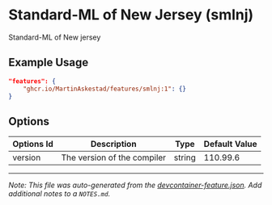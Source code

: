 
# Standard-ML of New Jersey (smlnj)

Standard-ML of New jersey

## Example Usage

```json
"features": {
    "ghcr.io/MartinAskestad/features/smlnj:1": {}
}
```

## Options

| Options Id | Description | Type | Default Value |
|-----|-----|-----|-----|
| version | The version of the compiler | string | 110.99.6 |



---

_Note: This file was auto-generated from the [devcontainer-feature.json](https://github.com/MartinAskestad/features/blob/main/src/smlnj/devcontainer-feature.json).  Add additional notes to a `NOTES.md`._
